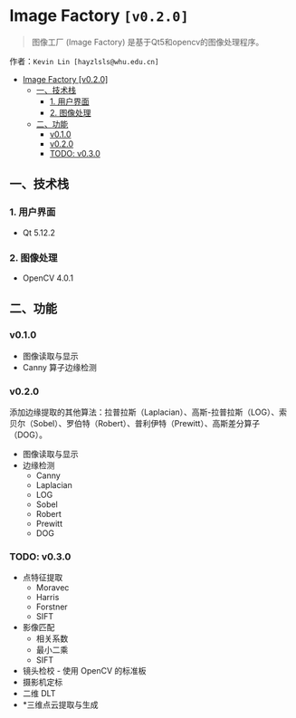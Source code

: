 # Image Factory `[v0.2.0]`

> 图像工厂 (Image Factory) 是基于Qt5和opencv的图像处理程序。

作者：`Kevin Lin [hayzlsls@whu.edu.cn]`

* [Image Factory [v0\.2\.0]](#image-factory-v020)
  * [一、技术栈](#%E4%B8%80%E6%8A%80%E6%9C%AF%E6%A0%88)
    * [1\. 用户界面](#1-%E7%94%A8%E6%88%B7%E7%95%8C%E9%9D%A2)
    * [2\. 图像处理](#2-%E5%9B%BE%E5%83%8F%E5%A4%84%E7%90%86)
  * [二、功能](#%E4%BA%8C%E5%8A%9F%E8%83%BD)
    * [v0\.1\.0](#v010)
    * [v0\.2\.0](#v020)
    * [TODO: v0\.3\.0](#todo-v030)

## 一、技术栈
### 1. 用户界面
- Qt 5.12.2

### 2. 图像处理
- OpenCV 4.0.1

## 二、功能
### v0.1.0
- 图像读取与显示
- Canny 算子边缘检测

### v0.2.0
添加边缘提取的其他算法：拉普拉斯（Laplacian）、高斯-拉普拉斯（LOG）、索贝尔（Sobel）、罗伯特（Robert）、普利伊特（Prewitt）、高斯差分算子（DOG）。

- 图像读取与显示
- 边缘检测
  - Canny
  - Laplacian
  - LOG
  - Sobel
  - Robert
  - Prewitt
  - DOG

### TODO: v0.3.0
- 点特征提取
  - Moravec
  - Harris
  - Forstner
  - SIFT
- 影像匹配
  - 相关系数
  - 最小二乘
  - SIFT
- 镜头检校 - 使用 OpenCV 的标准板
- 摄影机定标
 - 二维 DLT
- *三维点云提取与生成
